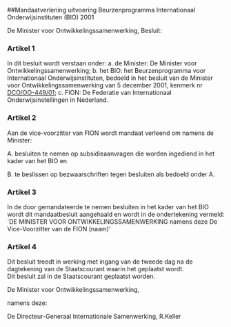 <meta http-equiv='Content-Type' content='text/html; charset=utf-8' />

##Mandaatverlening uitvoering Beurzenprogramma Internationaal Onderwijsinstituten (BIO) 2001

De Minister voor Ontwikkelingssamenwerking,  Besluit:    

### Artikel  1  

In dit besluit wordt verstaan onder:   a. de Minister:  De Minister voor Ontwikkelingssamenwerking;    b. het BIO:  het Beurzenprogramma voor Internationaal Onderwijsinstituten, bedoeld in het besluit van de Minister voor Ontwikkelingssamenwerking van 5 december 2001, kenmerk nr [DCO/OO-449/01](../../../../../../../ministeriele-regeling/beleidsvoornemen/beurzenprogramma/voor/io-instituten/BWBR0013082/README.md);    c. FION:  De Federatie van Internationaal Onderwijsinstellingen in Nederland.     

### Artikel  2  

Aan de vice-voorzitter van FION wordt mandaat verleend om namens de Minister: 

A. besluiten te nemen op subsidieaanvragen die worden ingediend in het kader van het BIO en  

B. te beslissen op bezwaarschriften tegen besluiten als bedoeld onder A.    

### Artikel  3  

In de door gemandateerde te nemen besluiten in het kader van het BIO wordt dit mandaatbesluit aangehaald en wordt in de ondertekening vermeld: `DE MINISTER VOOR ONTWIKKELINGSSAMENWERKING namens deze De Vice-Voorzitter van de FION (naam)'  

### Artikel  4  

Dit besluit treedt in werking met ingang van de tweede dag na de dagtekening van de Staatscourant waarin het geplaatst wordt.  
Dit besluit zal in de Staatscourant geplaatst worden.   

De 
Minister voor Ontwikkelingssamenwerking, 

namens deze: 

De 
Directeur-Generaal Internationale Samenwerking, 
R.Keller    
